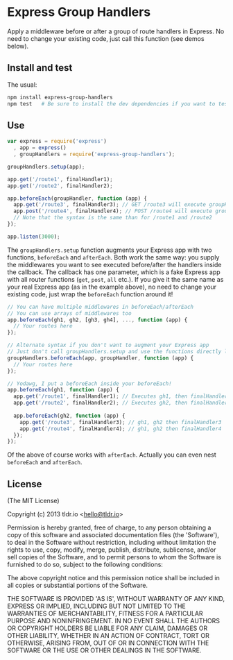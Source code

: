 Express Group Handlers
======================

Apply a middleware before or after a group of route handlers in Express. No need to change your existing code, just call this function (see demos below).

## Install and test
The usual:
```bash
npm install express-group-handlers
npm test   # Be sure to install the dev dependencies if you want to test this module!
```

## Use
```javascript
var express = require('express')
  , app = express()
  , groupHandlers = require('express-group-handlers');

groupHandlers.setup(app);

app.get('/route1', finalHandler1);
app.get('/route2', finalHandler2);

app.beforeEach(groupHandler, function (app) {
  app.get('/route3', finalHandler3); // GET /route3 will execute groupHandler, then finalHandler3
  app.post('/route4', finalHandler4); // POST /route4 will execute groupHandler, then finalHandler4
  // Note that the syntax is the same than for /route1 and /route2
});

app.listen(3000);
```

The `groupHandlers.setup` function augments your Express app with two functions, `beforeEach` and `afterEach`. Both work the same way: you supply the middlewares you want to see executed before/after the handlers inside the callback. The callback has one parameter, which is a fake Express app with all router functions (`get`, `post`, `all` etc.). If you give it the same name as your real Express app (as in the example above), no need to change your existing code, just wrap the `beforeEach` function around it!

```javascript
// You can have multiple middlewares in beforeEach/afterEach
// You can use arrays of middlewares too
app.beforeEach(gh1, gh2, [gh3, gh4], ..., function (app) {
  // Your routes here
});

// Alternate syntax if you don't want to augment your Express app
// Just don't call groupHandlers.setup and use the functions directly like this
groupHandlers.beforeEach(app, groupHandler, function (app) {
  // Your routes here
});

// Yodawg, I put a beforeEach inside your beforeEach!
app.beforeEach(gh1, function (app) {
  app.get('/route1', finalHandler1); // Executes gh1, then finalHandler1
  app.get('/route2', finalHandler2); // Executes gh2, then finalHandler2
  
  app.beforeEach(gh2, function (app) {
    app.get('/route3', finalHandler3); // gh1, gh2 then finalHandler3
    app.get('/route4', finalHandler4); // gh1, gh2 then finalHandler4
  });
});
```

Of the above of course works with `afterEach`. Actually you can even nest `beforeEach` and `afterEach`.

## License
(The MIT License)

Copyright (c) 2013 tldr.io &lt;hello@tldr.io&gt;

Permission is hereby granted, free of charge, to any person obtaining
a copy of this software and associated documentation files (the
'Software'), to deal in the Software without restriction, including
without limitation the rights to use, copy, modify, merge, publish,
distribute, sublicense, and/or sell copies of the Software, and to
permit persons to whom the Software is furnished to do so, subject to
the following conditions:

The above copyright notice and this permission notice shall be
included in all copies or substantial portions of the Software.

THE SOFTWARE IS PROVIDED 'AS IS', WITHOUT WARRANTY OF ANY KIND,
EXPRESS OR IMPLIED, INCLUDING BUT NOT LIMITED TO THE WARRANTIES OF
MERCHANTABILITY, FITNESS FOR A PARTICULAR PURPOSE AND NONINFRINGEMENT.
IN NO EVENT SHALL THE AUTHORS OR COPYRIGHT HOLDERS BE LIABLE FOR ANY
CLAIM, DAMAGES OR OTHER LIABILITY, WHETHER IN AN ACTION OF CONTRACT,
TORT OR OTHERWISE, ARISING FROM, OUT OF OR IN CONNECTION WITH THE
SOFTWARE OR THE USE OR OTHER DEALINGS IN THE SOFTWARE.

